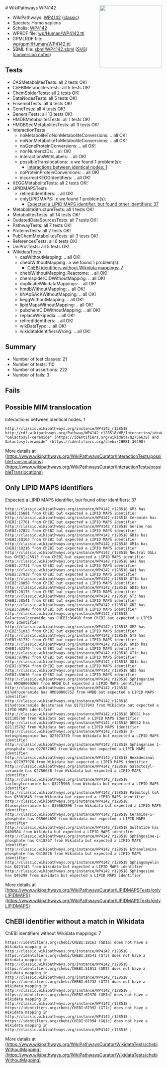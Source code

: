 <img style="float: right; width: 200px" src="https://upload.wikimedia.org/wikipedia/commons/thumb/8/83/Wplogo_with_text_500.png/640px-Wplogo_with_text_500.png" />
# WikiPathways WP4142

* WikiPathways: [WP4142](https://wikipathways.org/pathways/WP4142) ([classic](https://classic.wikipathways.org/instance/WP4142))
* Species: Homo sapiens
* Scholia: [WP4142](https://scholia.toolforge.org/wikipathways/WP4142)
* WPRDF file: [wp/Human/WP4142.ttl](../wp/Human/WP4142.ttl)
* GPMLRDF file: [wp/gpml/Human/WP4142.ttl](../wp/gpml/Human/WP4142.ttl)
* SBML file: [sbml/WP4142.sbml](../sbml/WP4142.sbml) ([SVG](../sbml/WP4142.svg)) ([conversion notes](../sbml/WP4142.txt))

## Tests
* CASMetabolitesTests: all 2 tests OK!
* ChEBIMetabolitesTests: all 5 tests OK!
* ChemSpiderTests: all 2 tests OK!
* DataNodesTests: all 5 tests OK!
* EnsemblTests: all 4 tests OK!
* GeneTests: all 4 tests OK!
* GeneralTests: all 13 tests OK!
* HMDBMetabolitesTests: all 1 tests OK!
* HMDBSecMetabolitesTests: all 3 tests OK!
* InteractionTests
    * noMetaboliteToNonMetaboliteConversions: .. all OK!
    * noNonMetaboliteToMetaboliteConversions: .. all OK!
    * noGeneProteinConversions: .. all OK!
    * nonNumericIDs: .. all OK!
    * interactionsWithLabels: .. all OK!
    * possibleTranslocations: .x we found 1 problem(s):
        * [Interactions between identical nodes: 1](#1c118206)
    * noProteinProteinConversions: .. all OK!
    * incorrectKEGGIdentifiers: .. all OK!
* KEGGMetaboliteTests: all 2 tests OK!
* LIPIDMAPSTests
    * retiredIdentifiers: .. all OK!
    * onlyLIPIDMAPS: .x we found 1 problem(s):
        * [Expected a LIPID MAPS identifier, but found other identifiers: 37](#d0bfb6bd)
* MetaboliteStructureTests: all 1 tests OK!
* MetabolitesTests: all 14 tests OK!
* OudatedDataSourcesTests: all 7 tests OK!
* PathwayTests: all 7 tests OK!
* ProteinsTests: all 2 tests OK!
* PubChemMetabolitesTests: all 3 tests OK!
* ReferencesTests: all 6 tests OK!
* UniProtTests: all 5 tests OK!
* WikidataTests
    * casWithoutMapping: .. all OK!
    * chebiWithoutMapping: .x we found 1 problem(s):
        * [ChEBI identifiers without Wikidata mappings: 7](#a8d554d3)
    * chebiWithoutMapping_Reactome: .. all OK!
    * chemspiderCIDWithoutMapping: .. all OK!
    * duplicateWikidataMappings: .. all OK!
    * hmdbWithoutMapping: .. all OK!
    * kNApSAcKWithoutMapping: .. all OK!
    * keggWithoutMapping: .. all OK!
    * lipidMapsWithoutMapping: .. all OK!
    * pubchemCIDWithoutMapping: .. all OK!
    * replaceWikipedia: .. all OK!
    * retiredIdentifiers: .. all OK!
    * wikDataTypo: .. all OK!
    * wikidataIdentifiersWrong: .. all OK!


## Summary

* Number of test classes: 21
* Number of tests: 110
* Number of assertions: 222
* Number of fails: 3

## Fails

<a name="1c118206" />

## Possible MIM translocation

Interactions between identical nodes: 1
```
http://classic.wikipathways.org/instance/WP4142_r128518 http://rdf.wikipathways.org/Pathway/WP4142_r128518/WP/Interaction/idea071e50 "Galactosyl-ceramide" (https://identifiers.org/wikidata/Q2756638) and 
Galactosylceramide" (https://identifiers.org/chebi/CHEBI:36498)
```

More details at [https://www.wikipathways.org/WikiPathwaysCurator/InteractionTests/possibleTranslocations](https://www.wikipathways.org/WikiPathwaysCurator/InteractionTests/possibleTranslocations)

<a name="d0bfb6bd" />

## Only LIPID MAPS identifiers

Expected a LIPID MAPS identifier, but found other identifiers: 37
```
http://classic.wikipathways.org/instance/WP4142_r128518 GM3 has CHEBI:15681 from ChEBI but expected a LIPID MAPS identifier
http://classic.wikipathways.org/instance/WP4142_r128518 Ceramide has CHEBI:17761 from ChEBI but expected a LIPID MAPS identifier
http://classic.wikipathways.org/instance/WP4142_r128518 Serine has CHEBI:17822 from ChEBI but expected a LIPID MAPS identifier
http://classic.wikipathways.org/instance/WP4142_r128518 GD1a has CHEBI:18163 from ChEBI but expected a LIPID MAPS identifier
http://classic.wikipathways.org/instance/WP4142_r128518 GM1a has CHEBI:18216 from ChEBI but expected a LIPID MAPS identifier
http://classic.wikipathways.org/instance/WP4142_r128518 Neutral GSLs has CHEBI:25513 from ChEBI but expected a LIPID MAPS identifier
http://classic.wikipathways.org/instance/WP4142_r128518 GA2 has CHEBI:27731 from ChEBI but expected a LIPID MAPS identifier
http://classic.wikipathways.org/instance/WP4142_r128518 GA1 has CHEBI:27938 from ChEBI but expected a LIPID MAPS identifier
http://classic.wikipathways.org/instance/WP4142_r128518 GT1b has CHEBI:28058 from ChEBI but expected a LIPID MAPS identifier
http://classic.wikipathways.org/instance/WP4142_r128518 GD1b has CHEBI:28175 from ChEBI but expected a LIPID MAPS identifier
http://classic.wikipathways.org/instance/WP4142_r128518 GT3 has CHEBI:28541 from ChEBI but expected a LIPID MAPS identifier
http://classic.wikipathways.org/instance/WP4142_r128518 GD2 has CHEBI:28648 from ChEBI but expected a LIPID MAPS identifier
http://classic.wikipathways.org/instance/WP4142_r128518 Galactosylceramide has CHEBI:36498 from ChEBI but expected a LIPID MAPS identifier
http://classic.wikipathways.org/instance/WP4142_r128518 GM2 has CHEBI:51013 from ChEBI but expected a LIPID MAPS identifier
http://classic.wikipathways.org/instance/WP4142_r128518 GT2 has CHEBI:61732 from ChEBI but expected a LIPID MAPS identifier
http://classic.wikipathways.org/instance/WP4142_r128518 GM1b has CHEBI:62370 from ChEBI but expected a LIPID MAPS identifier
http://classic.wikipathways.org/instance/WP4142_r128518 GT1c has CHEBI:87992 from ChEBI but expected a LIPID MAPS identifier
http://classic.wikipathways.org/instance/WP4142_r128518 GQ1c has CHEBI:87994 from ChEBI but expected a LIPID MAPS identifier
http://classic.wikipathways.org/instance/WP4142_r128518 GD3 has CHEBI:89636 from ChEBI but expected a LIPID MAPS identifier
http://classic.wikipathways.org/instance/WP4142_r128518 Sphinganine has HMDB0000269 from HMDB but expected a LIPID MAPS identifier
http://classic.wikipathways.org/instance/WP4142_r128518 Dihydroceramide has HMDB0006752 from HMDB but expected a LIPID MAPS identifier
http://classic.wikipathways.org/instance/WP4142_r128518 Dihydroceramide desaturase has Q17117943 from Wikidata but expected a LIPID MAPS identifier
http://classic.wikipathways.org/instance/WP4142_r128518 DEGS1 has Q21105760 from Wikidata but expected a LIPID MAPS identifier
http://classic.wikipathways.org/instance/WP4142_r128518 DEGS2 has Q21115762 from Wikidata but expected a LIPID MAPS identifier
http://classic.wikipathways.org/instance/WP4142_r128518 3-ketosphinganine has Q27073739 from Wikidata but expected a LIPID MAPS identifier
http://classic.wikipathways.org/instance/WP4142_r128518 Sphinganine 1-phosphate has Q27077062 from Wikidata but expected a LIPID MAPS identifier
http://classic.wikipathways.org/instance/WP4142_r128518 Hexadecanal has Q27077978 from Wikidata but expected a LIPID MAPS identifier
http://classic.wikipathways.org/instance/WP4142_r128518 Galactosyl-ceramide has Q2756638 from Wikidata but expected a LIPID MAPS identifier
http://classic.wikipathways.org/instance/WP4142_r128518 Lactosylceramide has Q3215908 from Wikidata but expected a LIPID MAPS identifier
http://classic.wikipathways.org/instance/WP4142_r128518 Palmitoyl CoA has Q3361645 from Wikidata but expected a LIPID MAPS identifier
http://classic.wikipathways.org/instance/WP4142_r128518 Glucosylceramide has Q35662896 from Wikidata but expected a LIPID MAPS identifier
http://classic.wikipathways.org/instance/WP4142_r128518 Ceramide-1-phosphate has Q35664620 from Wikidata but expected a LIPID MAPS identifier
http://classic.wikipathways.org/instance/WP4142_r128518 Sulfatide has Q408584 from Wikidata but expected a LIPID MAPS identifier
http://classic.wikipathways.org/instance/WP4142_r128518 Sphingosine-1-phosphate has Q418267 from Wikidata but expected a LIPID MAPS identifier
http://classic.wikipathways.org/instance/WP4142_r128518 Ethanolamine phosphate has Q418826 from Wikidata but expected a LIPID MAPS identifier
http://classic.wikipathways.org/instance/WP4142_r128518 Sphingomyelin has Q423143 from Wikidata but expected a LIPID MAPS identifier
http://classic.wikipathways.org/instance/WP4142_r128518 Sphingosine has Q46298 from Wikidata but expected a LIPID MAPS identifier
```

More details at [https://www.wikipathways.org/WikiPathwaysCurator/LIPIDMAPSTests/onlyLIPIDMAPS](https://www.wikipathways.org/WikiPathwaysCurator/LIPIDMAPSTests/onlyLIPIDMAPS)

<a name="a8d554d3" />

## ChEBI identifier without a match in Wikidata

ChEBI identifiers without Wikidata mappings: 7
```
https://identifiers.org/chebi/CHEBI:18163 (GD1a) does not have a Wikidata mapping in http://classic.wikipathways.org/instance/WP4142_r128518 ; 
https://identifiers.org/chebi/CHEBI:28541 (GT3) does not have a Wikidata mapping in http://classic.wikipathways.org/instance/WP4142_r128518 ; 
https://identifiers.org/chebi/CHEBI:51013 (GM2) does not have a Wikidata mapping in http://classic.wikipathways.org/instance/WP4142_r128518 ; 
https://identifiers.org/chebi/CHEBI:61732 (GT2) does not have a Wikidata mapping in http://classic.wikipathways.org/instance/WP4142_r128518 ; 
https://identifiers.org/chebi/CHEBI:62370 (GM1b) does not have a Wikidata mapping in http://classic.wikipathways.org/instance/WP4142_r128518 ; 
https://identifiers.org/chebi/CHEBI:87992 (GT1c) does not have a Wikidata mapping in http://classic.wikipathways.org/instance/WP4142_r128518 ; 
https://identifiers.org/chebi/CHEBI:87994 (GQ1c) does not have a Wikidata mapping in http://classic.wikipathways.org/instance/WP4142_r128518 ; 
```

More details at [https://www.wikipathways.org/WikiPathwaysCurator/WikidataTests/chebiWithoutMapping](https://www.wikipathways.org/WikiPathwaysCurator/WikidataTests/chebiWithoutMapping)

